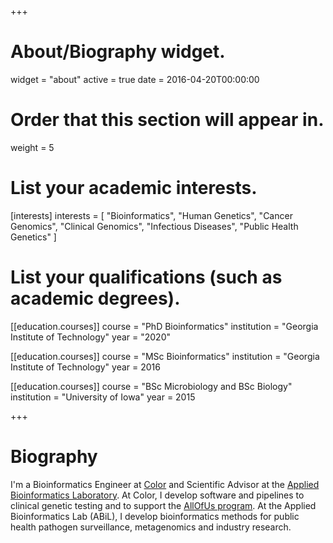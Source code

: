 +++
# About/Biography widget.
widget = "about"
active = true
date = 2016-04-20T00:00:00

# Order that this section will appear in.
weight = 5

# List your academic interests.
[interests]
  interests = [
    "Bioinformatics",
    "Human Genetics",
    "Cancer Genomics",
    "Clinical Genomics",
    "Infectious Diseases",
    "Public Health Genetics"
  ]

# List your qualifications (such as academic degrees).
[[education.courses]]
  course = "PhD Bioinformatics"
  institution = "Georgia Institute of Technology"
  year = "2020"

[[education.courses]]
  course = "MSc Bioinformatics"
  institution = "Georgia Institute of Technology"
  year = 2016

[[education.courses]]
  course = "BSc Microbiology and BSc Biology"
  institution = "University of Iowa"
  year = 2015
 
+++

# Biography

I'm a Bioinformatics Engineer at [Color](https://color.com/) and Scientific Advisor at the [Applied Bioinformatics Laboratory](http://abil.ihrc.com).  At Color, I develop software and pipelines to clinical genetic testing and to support the [AllOfUs program](https://allofus.nih.gov/). At the Applied Bioinformatics Lab (ABiL), I develop bioinformatics methods for public health pathogen surveillance, metagenomics and industry research.

